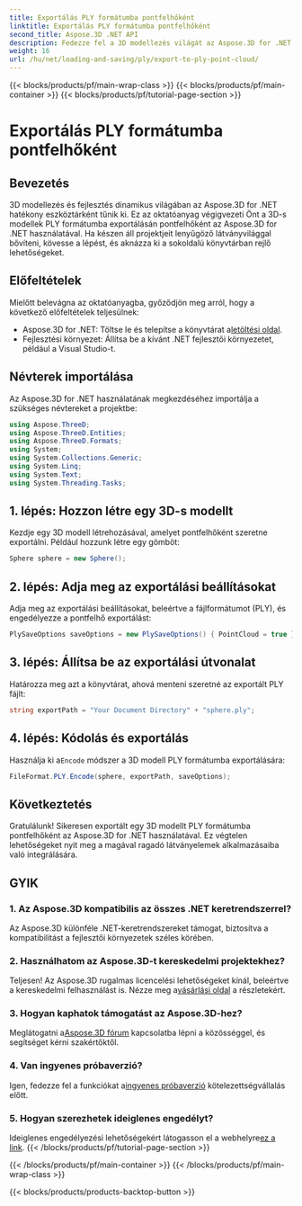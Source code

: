 ```yaml
---
title: Exportálás PLY formátumba pontfelhőként
linktitle: Exportálás PLY formátumba pontfelhőként
second_title: Aspose.3D .NET API
description: Fedezze fel a 3D modellezés világát az Aspose.3D for .NET segítségével. Tanulja meg a modelleket könnyedén exportálni PLY formátumba. Emelje fel projektjeit lenyűgöző látványvilággal.
weight: 16
url: /hu/net/loading-and-saving/ply/export-to-ply-point-cloud/
---
```


{{< blocks/products/pf/main-wrap-class >}}
{{< blocks/products/pf/main-container >}}
{{< blocks/products/pf/tutorial-page-section >}}

# Exportálás PLY formátumba pontfelhőként

## Bevezetés
3D modellezés és fejlesztés dinamikus világában az Aspose.3D for .NET hatékony eszköztárként tűnik ki. Ez az oktatóanyag végigvezeti Önt a 3D-s modellek PLY formátumba exportálásán pontfelhőként az Aspose.3D for .NET használatával. Ha készen áll projektjeit lenyűgöző látványvilággal bővíteni, kövesse a lépést, és aknázza ki a sokoldalú könyvtárban rejlő lehetőségeket.
## Előfeltételek
Mielőtt belevágna az oktatóanyagba, győződjön meg arról, hogy a következő előfeltételek teljesülnek:
-  Aspose.3D for .NET: Töltse le és telepítse a könyvtárat a[letöltési oldal](https://releases.aspose.com/3d/net/).
- Fejlesztési környezet: Állítsa be a kívánt .NET fejlesztői környezetet, például a Visual Studio-t.
## Névterek importálása
Az Aspose.3D for .NET használatának megkezdéséhez importálja a szükséges névtereket a projektbe:
```csharp
using Aspose.ThreeD;
using Aspose.ThreeD.Entities;
using Aspose.ThreeD.Formats;
using System;
using System.Collections.Generic;
using System.Linq;
using System.Text;
using System.Threading.Tasks;
```
## 1. lépés: Hozzon létre egy 3D-s modellt
Kezdje egy 3D modell létrehozásával, amelyet pontfelhőként szeretne exportálni. Például hozzunk létre egy gömböt:
```csharp
Sphere sphere = new Sphere();
```
## 2. lépés: Adja meg az exportálási beállításokat
Adja meg az exportálási beállításokat, beleértve a fájlformátumot (PLY), és engedélyezze a pontfelhő exportálást:
```csharp
PlySaveOptions saveOptions = new PlySaveOptions() { PointCloud = true };
```
## 3. lépés: Állítsa be az exportálási útvonalat
Határozza meg azt a könyvtárat, ahová menteni szeretné az exportált PLY fájlt:
```csharp
string exportPath = "Your Document Directory" + "sphere.ply";
```
## 4. lépés: Kódolás és exportálás
 Használja ki a`Encode` módszer a 3D modell PLY formátumba exportálására:
```csharp
FileFormat.PLY.Encode(sphere, exportPath, saveOptions);
```
## Következtetés
Gratulálunk! Sikeresen exportált egy 3D modellt PLY formátumba pontfelhőként az Aspose.3D for .NET használatával. Ez végtelen lehetőségeket nyit meg a magával ragadó látványelemek alkalmazásaiba való integrálására.

## GYIK
### 1. Az Aspose.3D kompatibilis az összes .NET keretrendszerrel?
Az Aspose.3D különféle .NET-keretrendszereket támogat, biztosítva a kompatibilitást a fejlesztői környezetek széles körében.
### 2. Használhatom az Aspose.3D-t kereskedelmi projektekhez?
 Teljesen! Az Aspose.3D rugalmas licencelési lehetőségeket kínál, beleértve a kereskedelmi felhasználást is. Nézze meg a[vásárlási oldal](https://purchase.aspose.com/buy) a részletekért.
### 3. Hogyan kaphatok támogatást az Aspose.3D-hez?
 Meglátogatni a[Aspose.3D fórum](https://forum.aspose.com/c/3d/18) kapcsolatba lépni a közösséggel, és segítséget kérni szakértőktől.
### 4. Van ingyenes próbaverzió?
 Igen, fedezze fel a funkciókat a[ingyenes próbaverzió](https://releases.aspose.com/) kötelezettségvállalás előtt.
### 5. Hogyan szerezhetek ideiglenes engedélyt?
 Ideiglenes engedélyezési lehetőségekért látogasson el a webhelyre[ez a link](https://purchase.aspose.com/temporary-license/).
{{< /blocks/products/pf/tutorial-page-section >}}

{{< /blocks/products/pf/main-container >}}
{{< /blocks/products/pf/main-wrap-class >}}

{{< blocks/products/products-backtop-button >}}
